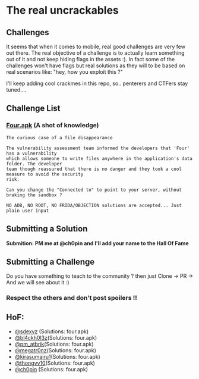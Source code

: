 # The real uncrackables 

## Challenges 

It seems that when it comes to mobile, real good challenges are very few out there. The real objective of a challenge is to actually learn something out of it and not keep hiding flags in the assets :). In fact some of the challenges won't have flags but real solutions as they will to be based on real  scenarios like: "hey, how you exploit this ?" 

I'll keep adding cool crackmes in this repo, so.. penterers and CTFers stay tuned....

## Challenge List

### [Four.apk](https://github.com/Ch0pin/uncrackable/blob/main/four.apk) (A shot of knowledge) 

```
The curious case of a file disappearance

The vulnerability assessment team informed the developers that 'Four' has a vulnerability 
which allows someone to write files anywhere in the application's data folder. The developer 
team though reassured that there is no danger and they took a cool measure to avoid the security 
risk. 

Can you change the "Connected to" to point to your server, without braking the sandbox ?

NO ADB, NO ROOT, NO FRIDA/OBJECTION solutions are accepted... Just plain user input 
```


## Submitting a Solution

**Submition: PM me at @ch0pin and I'll add your name to the Hall Of Fame**

## Submitting a Challenge 

Do you have something to teach to the community ? then just Clone -> PR -> And we will see about it :) 

### Respect the others and don't post spoilers !!

## HoF:
- [@sdexyz](https://twitter.com/sdexyz) (Solutions: four.apk)
- [@bl4ckh0l3z](https://twitter.com/bl4ckh0l3z)(Solutions: four.apk)
- [@pm_atbrik](https://twitter.com/m_atbrik)(Solutions: four.apk)
- [@megatr0nz](https://twitter.com/megatr0nz)(Solutions: four.apk)
- [@kirasumairu1](https://twitter.com/kirasumairu1)(Solutions: four.apk)
- [@thongvv10](https://twitter.com/thongvv10)(Solutions: four.apk)
- [@ch0pin](https://twitter.com/Ch0pin) (Solutions: four.apk)


